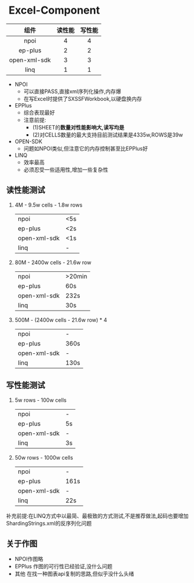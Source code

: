 # ﻿ Excel-Component

|     组件     | 读性能 | 写性能 |
| :----------: | :----: | :----: |
|     npoi     |   4    |   4    |
|   ep-plus    |   2    |   2    |
| open-xml-sdk |   3    |   3    |
|     linq     |   1    |   1    |

- NPOI
  - 可以直接PASS,直接xml序列化操作,内存爆
  - 在写Excel时提供了SXSSFWorkbook,以硬盘换内存
- EPPlus
  - 综合表现最好
  - 注意前提:
    - (1)SHEET的**数量对性能影响大,读写均是**
    - (2)对CELLS数量的最大支持目前测试结果是4335w,ROWS是39w
- OPEN-SDK
  - 问题如NPOI类似,但注意它的内存控制甚至比EPPlus好
- LINQ
  - 效率最高
  - 必须忍受一些适用性,增加一些复杂性

## 读性能测试

1. 4M - 9.5w cells - 1.8w rows

   |              |      |
   | ------------ | ---- |
   | npoi         | <5s  |
   | ep-plus      | <2s  |
   | open-xml-sdk | <1s  |
   | linq         | -    |

2. 80M - 2400w cells - 21.6w row

   |              |        |
   | ------------ | ------ |
   | npoi         | >20min |
   | ep-plus      | 60s    |
   | open-xml-sdk | 232s   |
   | linq         | 30s    |

3. 500M - (2400w cells - 21.6w row) * 4

   |              |      |
   | ------------ | ---- |
   | npoi         | -    |
   | ep-plus      | 360s |
   | open-xml-sdk | -    |
   | linq         | 130s |

## 写性能测试

1. 5w rows - 100w cells 

   |              |      |
   | ------------ | ---- |
   | npoi         | -    |
   | ep-plus      | 5s   |
   | open-xml-sdk | -    |
   | linq         | 3s   |

2. 50w rows - 1000w cells 

   |              |      |
   | ------------ | ---- |
   | npoi         | -    |
   | ep-plus      | 161s |
   | open-xml-sdk | -    |
   | linq         | 22s  |

补充前提:在LINQ方式中以最简、最极致的方式测试,不是推荐做法,起码也要增加ShardingStrings.xml的反序列化问题


## 关于作图
- NPOI作图略
- EPPlus 作图的可行性已经验证,没什么问题
- 其他    在找一种图表api复制的思路,但似乎没什么头绪